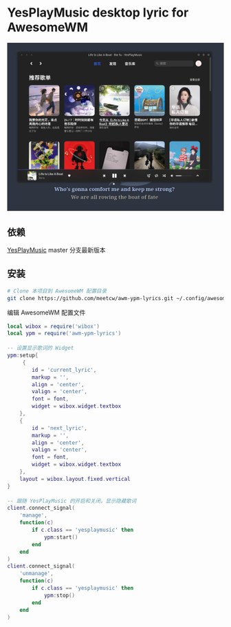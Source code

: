 # YesPlayMusic desktop lyric for AwesomeWM

![ScreenShot](./screenshot.png)

## 依赖

 [YesPlayMusic](https://github.com/qier222/YesPlayMusic) master 分支最新版本

## 安装

``` sh
# Clone 本项目到 AwesomeWM 配置目录
git clone https://github.com/meetcw/awm-ypm-lyrics.git ~/.config/awesome/awm-ypm-lyrics

```

编辑 AwesomeWM 配置文件

``` lua
local wibox = require('wibox')
local ypm = require('awm-ypm-lyrics')

-- 设置显示歌词的 Widget
ypm:setup{
     {
        id = 'current_lyric',
        markup = '',
        align = 'center',
        valign = 'center',
        font = font,
        widget = wibox.widget.textbox
    },
    {
        id = 'next_lyric',
        markup = '',
        align = 'center',
        valign = 'center',
        font = font,
        widget = wibox.widget.textbox
    },
    layout = wibox.layout.fixed.vertical
}

-- 跟随 YesPlayMusic 的开启和关闭，显示隐藏歌词
client.connect_signal(
    'manage',
    function(c)
        if c.class == 'yesplaymusic' then
            ypm:start()
        end
    end
)
client.connect_signal(
    'unmanage',
    function(c)
        if c.class == 'yesplaymusic' then
            ypm:stop()
        end
    end
)

```

